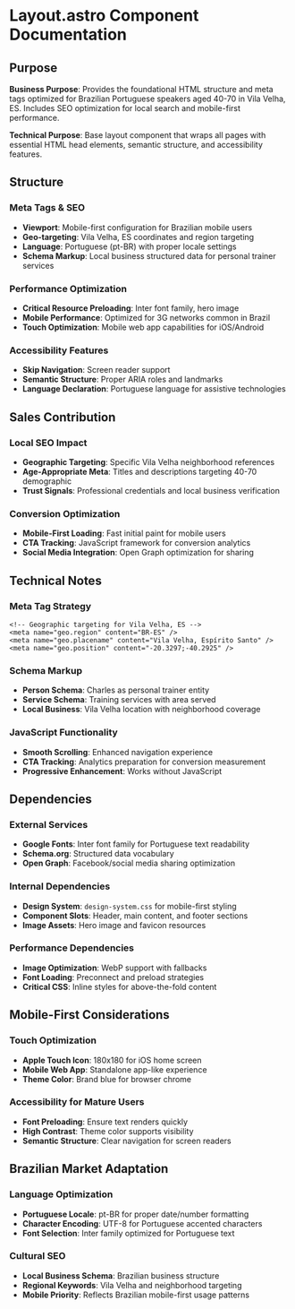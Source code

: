 # Layout.astro Component Documentation

## Purpose

**Business Purpose**: Provides the foundational HTML structure and meta tags optimized for Brazilian Portuguese speakers aged 40-70 in Vila Velha, ES. Includes SEO optimization for local search and mobile-first performance.

**Technical Purpose**: Base layout component that wraps all pages with essential HTML head elements, semantic structure, and accessibility features.

## Structure

### Meta Tags & SEO
- **Viewport**: Mobile-first configuration for Brazilian mobile users
- **Geo-targeting**: Vila Velha, ES coordinates and region targeting
- **Language**: Portuguese (pt-BR) with proper locale settings
- **Schema Markup**: Local business structured data for personal trainer services

### Performance Optimization
- **Critical Resource Preloading**: Inter font family, hero image
- **Mobile Performance**: Optimized for 3G networks common in Brazil
- **Touch Optimization**: Mobile web app capabilities for iOS/Android

### Accessibility Features
- **Skip Navigation**: Screen reader support
- **Semantic Structure**: Proper ARIA roles and landmarks
- **Language Declaration**: Portuguese language for assistive technologies

## Sales Contribution

### Local SEO Impact
- **Geographic Targeting**: Specific Vila Velha neighborhood references
- **Age-Appropriate Meta**: Titles and descriptions targeting 40-70 demographic
- **Trust Signals**: Professional credentials and local business verification

### Conversion Optimization
- **Mobile-First Loading**: Fast initial paint for mobile users
- **CTA Tracking**: JavaScript framework for conversion analytics
- **Social Media Integration**: Open Graph optimization for sharing

## Technical Notes

### Meta Tag Strategy
```astro
<!-- Geographic targeting for Vila Velha, ES -->
<meta name="geo.region" content="BR-ES" />
<meta name="geo.placename" content="Vila Velha, Espírito Santo" />
<meta name="geo.position" content="-20.3297;-40.2925" />
```

### Schema Markup
- **Person Schema**: Charles as personal trainer entity
- **Service Schema**: Training services with area served
- **Local Business**: Vila Velha location with neighborhood coverage

### JavaScript Functionality
- **Smooth Scrolling**: Enhanced navigation experience
- **CTA Tracking**: Analytics preparation for conversion measurement
- **Progressive Enhancement**: Works without JavaScript

## Dependencies

### External Services
- **Google Fonts**: Inter font family for Portuguese text readability
- **Schema.org**: Structured data vocabulary
- **Open Graph**: Facebook/social media sharing optimization

### Internal Dependencies
- **Design System**: `design-system.css` for mobile-first styling
- **Component Slots**: Header, main content, and footer sections
- **Image Assets**: Hero image and favicon resources

### Performance Dependencies
- **Image Optimization**: WebP support with fallbacks
- **Font Loading**: Preconnect and preload strategies
- **Critical CSS**: Inline styles for above-the-fold content

## Mobile-First Considerations

### Touch Optimization
- **Apple Touch Icon**: 180x180 for iOS home screen
- **Mobile Web App**: Standalone app-like experience
- **Theme Color**: Brand blue for browser chrome

### Accessibility for Mature Users
- **Font Preloading**: Ensure text renders quickly
- **High Contrast**: Theme color supports visibility
- **Semantic Structure**: Clear navigation for screen readers

## Brazilian Market Adaptation

### Language Optimization
- **Portuguese Locale**: pt-BR for proper date/number formatting
- **Character Encoding**: UTF-8 for Portuguese accented characters
- **Font Selection**: Inter family optimized for Portuguese text

### Cultural SEO
- **Local Business Schema**: Brazilian business structure
- **Regional Keywords**: Vila Velha and neighborhood targeting
- **Mobile Priority**: Reflects Brazilian mobile-first usage patterns
